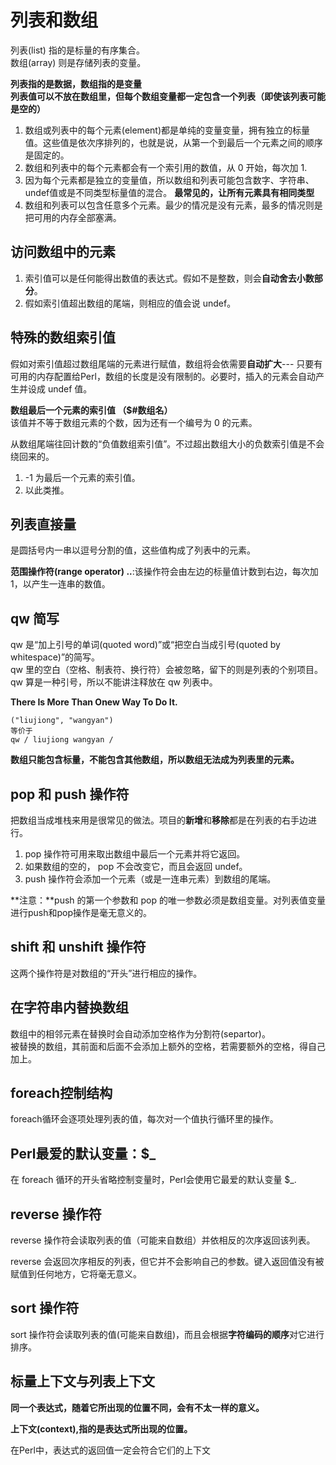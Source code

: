 # 列表和数组

列表(list) 指的是标量的有序集合。  
数组(array) 则是存储列表的变量。 

**列表指的是数据，数组指的是变量**  
**列表值可以不放在数组里，但每个数组变量都一定包含一个列表（即使该列表可能是空的）**  

1. 数组或列表中的每个元素(element)都是单纯的变量变量，拥有独立的标量值。这些值是依次序排列的，也就是说，从第一个到最后一个元素之间的顺序是固定的。  
2. 数组和列表中的每个元素都会有一个索引用的数值，从 0 开始，每次加 1.  
3. 因为每个元素都是独立的变量值，所以数组和列表可能包含数字、字符串、undef值或是不同类型标量值的混合。 **最常见的，让所有元素具有相同类型**
4. 数组和列表可以包含任意多个元素。最少的情况是没有元素，最多的情况则是把可用的内存全部塞满。

## 访问数组中的元素

1. 索引值可以是任何能得出数值的表达式。假如不是整数，则会**自动舍去小数部分**。
2. 假如索引值超出数组的尾端，则相应的值会说 undef。

## 特殊的数组索引值

假如对索引值超过数组尾端的元素进行赋值，数组将会依需要**自动扩大**--- 只要有可用的内存配置给Perl，数组的长度是没有限制的。必要时，插入的元素会自动产生并设成 undef 值。  

**数组最后一个元素的索引值  （$#数组名）**  
该值并不等于数组元素的个数，因为还有一个编号为 0 的元素。  

从数组尾端往回计数的“负值数组索引值”。不过超出数组大小的负数索引值是不会绕回来的。 

1. -1 为最后一个元素的索引值。
2. 以此类推。

## 列表直接量
是圆括号内一串以逗号分割的值，这些值构成了列表中的元素。  

**范围操作符(range operator)  ..**:该操作符会由左边的标量值计数到右边，每次加 1，以产生一连串的数值。


## qw 简写

qw 是“加上引号的单词(quoted word)”或“把空白当成引号(quoted by whitespace)”的简写。  
qw 里的空白（空格、制表符、换行符）会被忽略，留下的则是列表的个别项目。  
qw 算是一种引号，所以不能讲注释放在 qw 列表中。

**There Is More Than Onew Way To Do It.**  

    ("liujiong", "wangyan")
	等价于
	qw / liujiong wangyan /

**数组只能包含标量，不能包含其他数组，所以数组无法成为列表里的元素。** 

## pop 和 push 操作符

把数组当成堆栈来用是很常见的做法。项目的**新增**和**移除**都是在列表的右手边进行。

1. pop 操作符可用来取出数组中最后一个元素并将它返回。
2. 如果数组的空的， pop 不会改变它，而且会返回 undef。
3. push 操作符会添加一个元素（或是一连串元素）到数组的尾端。

**注意：**push 的第一个参数和 pop 的唯一参数必须是数组变量。对列表值变量进行push和pop操作是毫无意义的。

## shift 和 unshift 操作符 ##
这两个操作符是对数组的“开头”进行相应的操作。

## 在字符串内替换数组 ##

数组中的相邻元素在替换时会自动添加空格作为分割符(separtor)。  
被替换的数组，其前面和后面不会添加上额外的空格，若需要额外的空格，得自己加上。

## foreach控制结构 ##

foreach循环会逐项处理列表的值，每次对一个值执行循环里的操作。

## Perl最爱的默认变量：$_ ##

在 foreach 循环的开头省略控制变量时，Perl会使用它最爱的默认变量 $_.

## reverse 操作符 ##

reverse 操作符会读取列表的值（可能来自数组）并依相反的次序返回该列表。

reverse 会返回次序相反的列表，但它并不会影响自己的参数。键入返回值没有被赋值到任何地方，它将毫无意义。

## sort 操作符 ##

sort 操作符会读取列表的值(可能来自数组)，而且会根据**字符编码的顺序**对它进行排序。

## 标量上下文与列表上下文 ##

**同一个表达式，随着它所出现的位置不同，会有不太一样的意义。**  

**上下文(context),指的是表达式所出现的位置。**  

在Perl中，表达式的返回值一定会符合它们的上下文